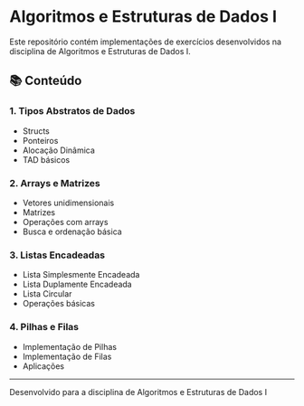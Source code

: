 # Algoritmos e Estruturas de Dados I

Este repositório contém implementações de exercícios desenvolvidos na disciplina de Algoritmos e Estruturas de Dados I.

## 📚 Conteúdo

### 1. Tipos Abstratos de Dados
* Structs
* Ponteiros
* Alocação Dinâmica
* TAD básicos

### 2. Arrays e Matrizes
* Vetores unidimensionais
* Matrizes
* Operações com arrays
* Busca e ordenação básica

### 3. Listas Encadeadas
* Lista Simplesmente Encadeada
* Lista Duplamente Encadeada
* Lista Circular
* Operações básicas

### 4. Pilhas e Filas
* Implementação de Pilhas
* Implementação de Filas
* Aplicações
---
Desenvolvido para a disciplina de Algoritmos e Estruturas de Dados I
